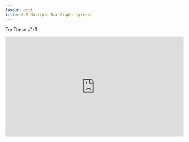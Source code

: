 ```yaml
---
layout: post
title: 8-5 Multiple Bar Graphs (green)
---
```

Try These #1-3
<iframe width="560" height="315" src="https://www.youtube.com/embed/TeIr901N29w" frameborder="0" allowfullscreen></iframe>
